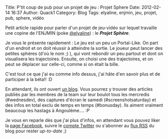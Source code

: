 Title: P'tit coup de pub pour un projet de jeu : Projet Sphere
Date: 2012-02-14 16:37
Author: Quack1
Category: Blog
Tags: elyaline, enjmin, jeu, projet, pub, sphere, vidéo

Petit article rapide pour parler d'un projet de jeu-vidéo sur lequel travaille une copine de l'ENJMIN (poke [@elyaline][]) : le ***Projet Sphère***.

Je vous le présente rapidement : Le jeu est un peu un Portal-Like. On part d'un endroit et on doit réussir à atteindre la sortie. Le joueur peut lancer des petites sphères (d'où le nom ;) ), qui vont rebondir un peu partout et dont on visualisera les trajectoires. Ensuite, on choisi une des trajectoires, et on peut se déplacer sur celle-ci, comme si on était la bille.

C'est tout ce que j'ai eu comme info dessus, j'ai hâte d'en savoir plus et de participer à la béta!! :D

En attendant, ils ont ouvert [un blog][]. Vous pourrez y trouver des articles publiés par les membres de la team sur leur boulot tous les mercredis (\#wednesdev), des captures d'écran le samedi (\#screenshotsaturday) et des infos en total exclu de temps en temps (\#bonusday). Ils aiment vraiment beaucoup les hastags à Angoulème.... :P

Je vous en reparle dès que j'ai plus d'infos, en attendant vous pouvez liker la [page Facebook][], suivre le [compte Twitter][] ou s'abonner au [flux RSS][] du blog pour rester *up-to-date* ;)

  [@elyaline]: https://twitter.com/#%21/Elyaline "@Elyaline"
  [un blog]: http://projetsphere.blog.lemonde.fr/ "Projet Sphere | Les tribulations de la conception d'un jeu sur la transmission de trajectoire"
  [page Facebook]: https://www.facebook.com/pages/Projet-Sphere/231498333602720 "Page facebook du projet Sphère"
  [compte Twitter]: https://twitter.com/#!/project_sphere "Compte twitter du projet Sphère"
  [flux RSS]: http://projetsphere.blog.lemonde.fr/feed/ "Flux RSS du blog du projet Sphère"
